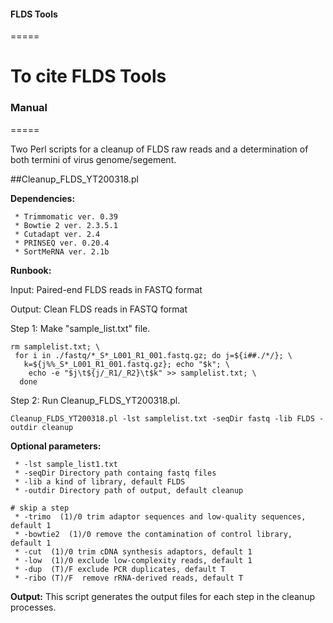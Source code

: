 #### FLDS Tools
=====

To cite FLDS Tools
=====
### Manual
=====
  
  Two Perl scripts for a cleanup of FLDS raw reads and a determination of both termini of virus genome/segement.


##Cleanup_FLDS_YT200318.pl

**Dependencies:**

	 * Trimmomatic ver. 0.39
	 * Bowtie 2 ver. 2.3.5.1
	 * Cutadapt ver. 2.4
	 * PRINSEQ ver. 0.20.4
	 * SortMeRNA ver. 2.1b

**Runbook:**

Input: Paired-end FLDS reads in FASTQ format

Output: Clean FLDS reads in FASTQ format


Step 1: Make "sample_list.txt" file.

```
rm samplelist.txt; \
 for i in ./fastq/*_S*_L001_R1_001.fastq.gz; do j=${i##./*/}; \
   k=${j%%_S*_L001_R1_001.fastq.gz}; echo "$k"; \
	echo -e "$j\t${j/_R1/_R2}\t$k" >> samplelist.txt; \
  done
```

Step 2: Run Cleanup_FLDS_YT200318.pl.


```
Cleanup_FLDS_YT200318.pl -lst samplelist.txt -seqDir fastq -lib FLDS -outdir cleanup
```

**Optional parameters:**

	 * -lst sample_list1.txt
	 * -seqDir Directory path containg fastq files
	 * -lib a kind of library, default FLDS
	 * -outdir Directory path of output, default cleanup

	# skip a step
     * -trimo  (1)/0 trim adaptor sequences and low-quality sequences, default 1
     * -bowtie2  (1)/0 remove the contamination of control library, default 1
     * -cut  (1)/0 trim cDNA synthesis adaptors, default 1
     * -low  (1)/0 exclude low-complexity reads, default 1
     * -dup  (T)/F exclude PCR duplicates, default T
     * -ribo (T)/F  remove rRNA-derived reads, default T

**Output:**
 This script generates the output files for each step in the cleanup processes.




